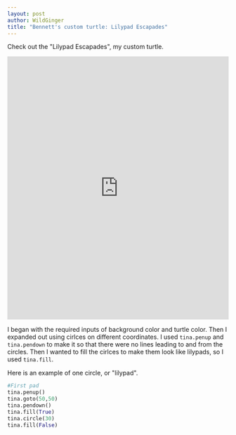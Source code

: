 ```yaml
---
layout: post
author: WildGinger
title: "Bennett's custom turtle: Lilypad Escapades"
---
```


Check out the "Lilypad Escapades", my custom turtle.

<iframe src="https://trinket.io/embed/python/6dc4891aac" width="100%" height="600" frameborder="0" marginwidth="0" marginheight="0" allowfullscreen></iframe>

I began with the required inputs of background color and turtle color. Then I expanded out using cirlces on different coordinates.
I used `tina.penup` and `tina.pendown` to make it so that there were no lines leading to and from the circles.
Then I wanted to fill the cirlces to make them look like lilypads, so I used `tina.fill`.


Here is an example of one circle, or "lilypad".

```python
#First pad
tina.penup()
tina.goto(50,50)
tina.pendown()
tina.fill(True)
tina.circle(30)
tina.fill(False)
